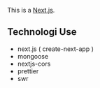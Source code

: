 This is a [Next.js](https://nextjs.org/).

## Technologi Use

- next.js ( create-next-app )
- mongoose
- nextjs-cors
- prettier
- swr